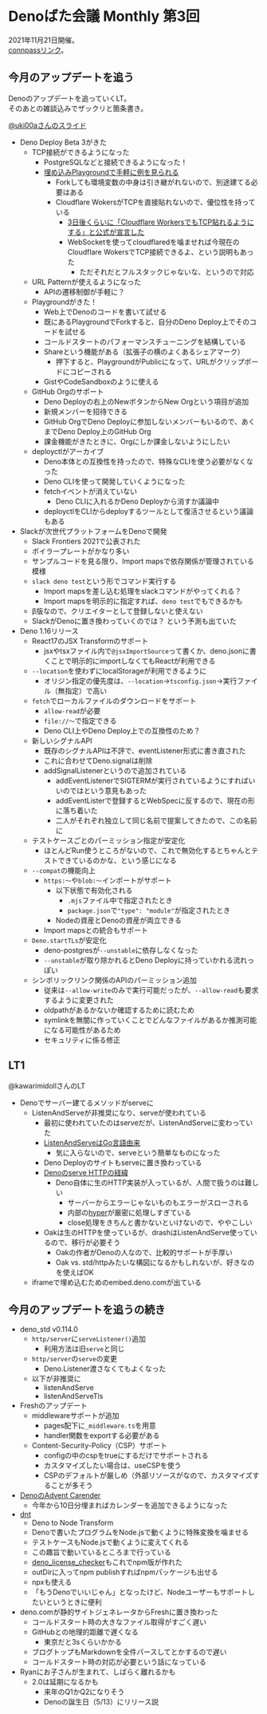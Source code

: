 # Denoばた会議 Monthly 第3回
2021年11月21日開催。  
[connpassリンク](https://deno-ja.connpass.com/event/228200/)。

## 今月のアップデートを追う

Denoのアップデートを追っていくLT。  
そのあとの雑談込みでザックリと箇条書き。

[@uki00aさんのスライド](https://uki00a.github.io/slides/denobata-2021-11-21)

- Deno Deploy Beta 3がきた
  - TCP接続ができるようになった
    - PostgreSQLなどと接続できるようになった！
    - [埋め込みPlaygroundで手軽に例を見られる](https://dash.deno.com/playground/postgres-on-the-edge)
      - Forkしても環境変数の中身は引き継がれないので、別途建てる必要はある
      - Cloudflare WokersがTCPを直接貼れないので、優位性を持っている
        - [3日後くらいに「Cloudflare WorkersでもTCP貼れるようにする」と公式が宣言した](https://blog.cloudflare.com/introducing-socket-workers/)
        - WebSocketを使ってcloudflaredを噛ませれば今現在のCloudflare WokersでTCP接続できるよ、という説明もあった
          - ただそれだとフルスタックじゃないな、というので対応
  - URL Patternが使えるようになった
    - APIの遷移制御が手軽に？
  - Playgroundがきた！
    - Web上でDenoのコードを書いて試せる
    - 既にあるPlaygroundでForkすると、自分のDeno Deploy上でそのコードを試せる
    - コールドスタートのパフォーマンスチューニングを結構している
    - Shareという機能がある（拡張子の横のよくあるシェアマーク）
      - 押下すると、PlaygroundがPublicになって、URLがクリップボードにコピーされる
    - GistやCodeSandboxのように使える
  - GitHub Orgのサポート
    - Deno Deployの右上のNewボタンからNew Orgという項目が追加
    - 新規メンバーを招待できる
    - GitHub OrgでDeno Deployに参加しないメンバーもいるので、あくまでDeno Deploy上のGitHub Org
    - 課金機能がきたときに、Orgにしか課金しないようにしたい
  - deployctlがアーカイブ
    - Deno本体との互換性を持ったので、特殊なCLIを使う必要がなくなった
    - Deno CLIを使って開発していくようになった
    - fetchイベントが消えていない
      - Deno CLIに入れるかDeno Deployから消すか議論中
    - deployctlをCLIからdeployするツールとして復活させるという議論もある
- Slackが次世代プラットフォームをDenoで開発
  - Slack Frontiers 2021で公表された
  - ボイラープレートがかなり多い
  - サンプルコードを見る限り、Import mapsで依存関係が管理されている模様
  - `slack deno test`という形でコマンド実行する
    - Import mapsを差し込む処理をslackコマンドがやってくれる？
    - Import mapsを明示的に指定すれば、`deno test`でもできるかも
  - β版なので、クリエイターとして登録しないと使えない
  - SlackがDenoに置き換わっていくのでは？ という予測も出ていた
- Deno 1.16リリース
  - React17のJSX Transformのサポート
    - jsxやtsxファイル内で`@jsxImportSource`って書くか、deno.jsonに書くことで明示的にimportしなくてもReactが利用できる
  - `--location`を使わずにlocalStorageが利用できるように
    - オリジン指定の優先度は、`--location`→`tsconfig.json`→実行ファイル（無指定）で高い
  - `fetch`でローカルファイルのダウンロードをサポート
    - `allow-read`が必要
    - `file://〜`で指定できる
    - Deno CLI上やDeno Deploy上での互換性のため？
  - 新しいシグナルAPI
    - 既存のシグナルAPIは不評で、eventListener形式に書き直された
    - これに合わせてDeno.signalは削除
    - addSignalListenerというので追加されている
      - addEventListenerでSIGTERMが実行されているようにすればいいのではという意見もあった
      - addEventListerで登録するとWebSpecに反するので、現在の形に落ち着いた
      - 二人がそれぞれ独立して同じ名前で提案してきたので、この名前に
  - テストケースごとのパーミッション指定が安定化
    - ほとんどRun使うところがないので、これで無効化するとちゃんとテストできているのかな、という感じになる
  - `--compat`の機能向上
    - `https:〜`や`blob:〜`インポートがサポート
      - 以下状態で有効化される
        - `.mjs`ファイル中で指定されたとき
        - `package.json`で`"type": "module"`が指定されたとき
      - Nodeの資産とDenoの資産が両立できる
    - Import mapsとの統合もサポート
  - `Deno.startTLs`が安定化
    - deno-postgresが`--unstable`に依存しなくなった
    - `--unstable`が取り除かれるとDeno Deployに持っていかれる流れっぽい
  - シンボリックリンク関係のAPIのパーミッション追加
    - 従来は`--allow-write`のみで実行可能だったが、`--allow-read`も要求するように変更された
    - oldpathがあるかないか確認するために読むため
    - symlinkを無闇に作っていくことでどんなファイルがあるか推測可能になる可能性があるため
    - セキュリティに係る修正

## LT1
@kawarimidollさんのLT

- Denoでサーバー建てるメソッドがserveに
  - ListenAndServeが非推奨になり、serveが使われている
    - 最初に使われていたのはserveだが、ListenAndServeに変わっていた
    - [ListenAndServeはGo言語由来](https://pkg.go.dev/net/http#ListenAndServe)
      - 気に入らないので、serveという簡単なものになった
    - Deno Deployのサイトもserveに置き換わっている
    - [Denoのserve HTTPの経緯](https://zenn.dev/kawarimidoll/articles/8031c2618fedca#deno%E3%81%AE%E3%82%B5%E3%83%BC%E3%83%90%E3%83%BC%E3%81%AE%E6%AD%B4%E5%8F%B2)
      - Deno自体に生のHTTP実装が入っているが、人間で扱うのは難しい
        - サーバーからエラーじゃないものもエラーがスローされる
        - 内部の[hyper](https://github.com/hyperium/hyper)が厳密に処理しすぎている
        - close処理をきちんと書かないといけないので、ややこしい
    - Oakは生のHTTPを使っているが、drashはListenAndServe使っているので、移行が必要そう
      - Oakの作者がDenoの人なので、比較的サポートが手厚い
      - Oak vs. std/httpみたいな構図になるかもしれないが、好きなのを使えばOK
  - iframeで埋め込むためのembed.deno.comが出ている

## 今月のアップデートを追うの続き
- deno_std v0.114.0
  - `http/server`に`serveListener()`追加
    - 利用方法は旧`serve`と同じ
  - `http/server`の`serve`の変更
    - Deno.Listener渡さなくてもよくなった
  - 以下が非推奨に
    - listenAndServe
    - listenAndServeTls
- Freshのアップデート
  - middlewareサポートが追加
    - pages配下に`_middleware.ts`を用意
    - handler関数をexportする必要がある
  - Content-Security-Policy（CSP）サポート
    - configの中のcspをtrueにするだけでサポートされる
    - カスタマイズしたい場合は、useCSPを使う
    - CSPのデフォルトが厳しめ（外部リソースがなので、カスタマイズすることが多そう
- [DenoのAdvent Carender](https://qiita.com/advent-calendar/2021/deno)
  - 今年から10日分埋まればカレンダーを追加できるようになった
- [dnt](https://github.com/denoland/dnt)
  - Deno to Node Transform
  - Denoで書いたプログラムをNode.jsで動くように特殊変換を噛ませる
  - テストケースもNode.jsで動くように変えてくれる
  - この趣旨で動いているところまで行っている
  - [deno_license_checker](https://github.com/kt3k/deno_license_checker)もこれでnpm版が作れた
  - outDirに入ってnpm publishすればnpmパッケージも出せる
  - npxも使える
  - 「もうDenoでいいじゃん」となったけど、Nodeユーザーもサポートしたいというときに便利
- deno.comが静的サイトジェネレータからFreshに置き換わった
  - コールドスタート時の大きなファイル取得がすごく遅い
  - GitHubとの地理的距離で遅くなる
    - 東京だと3sくらいかかる
  - ブログトップもMarkdownを全件パースしてとかするので遅い
  - コールドスタート時の対応が必要という話になっている
- Ryanにお子さんが生まれて、しばらく離れるかも
  - 2.0は延期になるかも
    - 来年のQ1かQ2になりそう
    - Denoの誕生日（5/13）にリリース説


